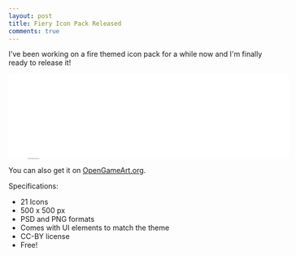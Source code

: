 ```yaml
---
layout: post
title: Fiery Icon Pack Released
comments: true
---
```


I've been working on a fire themed icon pack for a while now and I'm finally ready to release it!

<iframe src="//itch.io/embed/26215?linkback=true" width="552" height="167" frameborder="0"></iframe>

<span class="more"></span>

You can also get it on [OpenGameArt.org](http://opengameart.org/content/fiery-icon-pack).

Specifications:

* 21 Icons
* 500 x 500 px
* PSD and PNG formats
* Comes with UI elements to match the theme
* CC-BY license
* Free!
